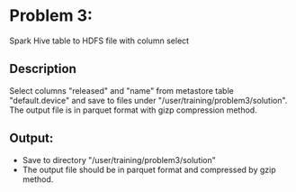 # Problem 3: 
Spark Hive table to HDFS file with column select
## Description
Select columns "released" and "name" from metastore table "default.device" and save to files under "/user/training/problem3/solution". The output file is in parquet format with gizp compression method.
## Output: 
  * Save to directory "/user/training/problem3/solution"
  * The output file should be in parquet format and compressed by gzip method.
